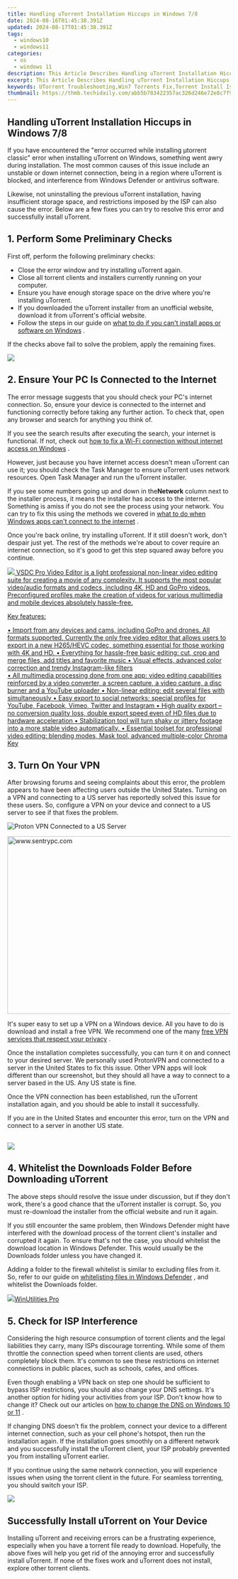 ```yaml
---
title: Handling uTorrent Installation Hiccups in Windows 7/8
date: 2024-08-16T01:45:38.391Z
updated: 2024-08-17T01:45:38.391Z
tags:
  - windows10
  - windows11
categories:
  - os
  - windows 11
description: This Article Describes Handling uTorrent Installation Hiccups in Windows 7/8
excerpt: This Article Describes Handling uTorrent Installation Hiccups in Windows 7/8
keywords: UTorrent Troubleshooting,Win7 Torrents Fix,Torrent Install Issues,Win8 uTorrents Help,Windows Torrent Setup,Resolve Torrent Errors,7/8 Torrent Compatibility
thumbnail: https://thmb.techidaily.com/abb5b783422357ac326d246e72e8c7f9c8f3c9e301b0d6289c4da0aac55fb642.jpg
---
```


## Handling uTorrent Installation Hiccups in Windows 7/8

 If you have encountered the "error occurred while installing μtorrent classic" error when installing uTorrent on Windows, something went awry during installation. The most common causes of this issue include an unstable or down internet connection, being in a region where uTorrent is blocked, and interference from Windows Defender or antivirus software.

 Likewise, not uninstalling the previous uTorrent installation, having insufficient storage space, and restrictions imposed by the ISP can also cause the error. Below are a few fixes you can try to resolve this error and successfully install uTorrent.

## 1\. Perform Some Preliminary Checks

First off, perform the following preliminary checks:

* Close the error window and try installing uTorrent again.
* Close all torrent clients and installers currently running on your computer.
* Ensure you have enough storage space on the drive where you're installing uTorrent.
* If you downloaded the uTorrent installer from an unofficial website, download it from uTorrent's official website.
* Follow the steps in our guide on [what to do if you can't install apps or software on Windows](https://www.makeuseof.com/tag/try-windows-software-wont-install/) .

 If the checks above fail to solve the problem, apply the remaining fixes.

<!-- affiliate ads begin -->
<a href="https://store.massmailsoftware.com/order/checkout.php?PRODS=1047974&QTY=1&AFFILIATE=108875&CART=1"><img src="https://secure.avangate.com/images/merchant/dc87c13749315c7217cdc4ac692e704c/banera_for_partners-04_%281%29.jpg" border="0"></a>
<!-- affiliate ads end -->
## 2\. Ensure Your PC Is Connected to the Internet

 The error message suggests that you should check your PC's internet connection. So, ensure your device is connected to the internet and functioning correctly before taking any further action. To check that, open any browser and search for anything you think of.

 If you see the search results after executing the search, your internet is functional. If not, check out [how to fix a Wi-Fi connection without internet access on Windows](https://www.makeuseof.com/tag/no-internet-access-fix-windows/) .

 However, just because you have internet access doesn't mean uTorrent can use it; you should check the Task Manager to ensure uTorrent uses network resources. Open Task Manager and run the uTorrent installer.

 If you see some numbers going up and down in the**Network** column next to the installer process, it means the installer has access to the internet. Something is amiss if you do not see the process using your network. You can try to fix this using the methods we covered in [what to do when Windows apps can't connect to the internet](https://www.makeuseof.com/windows-apps-cant-connect-internet/) .

 Once you're back online, try installing uTorrent. If it still doesn't work, don't despair just yet. The rest of the methods we're about to cover require an internet connection, so it's good to get this step squared away before you continue.

<!-- affiliate ads begin -->
<a href="https://secure.2checkout.com/order/checkout.php?PRODS=4693127&QTY=1&AFFILIATE=108875&CART=1"><img src="https://www.videosoftdev.com/images/video_editor/screenshots/1.jpg" border="0">
VSDC Pro Video Editor is a light professional non-linear video editing suite for creating a movie of any complexity. It supports the most popular video/audio formats and codecs, including 4K, HD and GoPro videos. Preconfigured profiles make the creation of videos for various multimedia and mobile devices absolutely hassle-free.

Key features:

•	Import from any devices and cams, including GoPro and drones. All formats supported. Сurrently the only free video editor that allows users to export in a new H265/HEVC codec, something essential for those working with 4K and HD.
•	Everything for hassle-free basic editing: cut, crop and merge files, add titles and favorite music
•	Visual effects, advanced color correction and trendy Instagram-like filters   
•	All multimedia processing done from one app: video editing capabilities reinforced by  a video converter, a screen capture, a video capture, a disc burner and a YouTube uploader
•	Non-linear editing: edit several files with simultaneously 
•	Easy export to social networks: special profiles for YouTube, Facebook, Vimeo, Twitter and Instagram
•	High quality export – no conversion quality loss, double export speed even of HD files due to hardware acceleration
•	Stabilization tool will turn shaky or jittery footage into a more stable video automatically. 
•	Essential toolset for professional video editing: blending modes, Mask tool, advanced multiple-color Chroma Key  
</a>
<!-- affiliate ads end -->
## 3\. Turn On Your VPN

 After browsing forums and seeing complaints about this error, the problem appears to have been affecting users outside the United States. Turning on a VPN and connecting to a US server has reportedly solved this issue for these users. So, configure a VPN on your device and connect to a US server to see if that fixes the problem.

![Proton VPN Connected to a US Server](https://static1.makeuseofimages.com/wordpress/wp-content/uploads/2023/04/proton-vpn-connected-to-a-us-server.jpg)
<!-- affiliate ads begin -->
<a href="https://sentrypc.7eer.net/c/5597632/398453/3022" target="_top" id="398453"><img src="//a.impactradius-go.com/display-ad/3022-398453" border="0" alt="www.sentrypc.com" width="580" height="400"/></a><img height="0" width="0" src="https://sentrypc.7eer.net/i/5597632/398453/3022" style="position:absolute;visibility:hidden;" border="0" />
<!-- affiliate ads end -->

 It's super easy to set up a VPN on a Windows device. All you have to do is download and install a free VPN. We recommend one of the many [free VPN services that respect your privacy](https://www.makeuseof.com/tag/7-completely-free-vpn-services-protect-privacy/) .

 Once the installation completes successfully, you can turn it on and connect to your desired server. We personally used ProtonVPN and connected to a server in the United States to fix this issue. Other VPN apps will look different than our screenshot, but they should all have a way to connect to a server based in the US. Any US state is fine.

 Once the VPN connection has been established, run the uTorrent installation again, and you should be able to install it successfully.

 If you are in the United States and encounter this error, turn on the VPN and connect to a server in another US state.

##

<!-- affiliate ads begin -->
<a href="https://secure.2checkout.com/order/checkout.php?PRODS=4940312&QTY=1&AFFILIATE=108875&CART=1"><img src="https://secure.avangate.com/images/merchant/333ac5d90817d69113471fbb6e531bee/sps-partnership-728x90eng.png" border="0"></a>
<!-- affiliate ads end -->
## 4\. Whitelist the Downloads Folder Before Downloading uTorrent

 The above steps should resolve the issue under discussion, but if they don't work, there's a good chance that the uTorrent installer is corrupt. So, you must re-download the installer from the official website and run it again.

 If you still encounter the same problem, then Windows Defender might have interfered with the download process of the torrent client's installer and corrupted it again. To ensure that's not the case, you should whitelist the download location in Windows Defender. This would usually be the Downloads folder unless you have changed it.

 Adding a folder to the firewall whitelist is similar to excluding files from it. So, refer to our guide on [whitelisting files in Windows Defender](https://www.makeuseof.com/how-to-whitelist-files-windows-defender/) , and whitelist the Downloads folder.

<!-- affiliate ads begin -->
<a href="https://secure.2checkout.com/order/checkout.php?PRODS=4665597&QTY=1&AFFILIATE=108875&CART=1"><img src="https://www.pcclean.io/wp-content/uploads/2018/03/winutilities-box-130521.png" border="0">WinUtilities Pro</a>
<!-- affiliate ads end -->
## 5\. Check for ISP Interference

 Considering the high resource consumption of torrent clients and the legal liabilities they carry, many ISPs discourage torrenting. While some of them throttle the connection speed when torrent clients are used, others completely block them. It's common to see these restrictions on internet connections in public places, such as schools, cafes, and offices.

 Even though enabling a VPN back on step one should be sufficient to bypass ISP restrictions, you should also change your DNS settings. It's another option for hiding your activities from your ISP. Don't know how to change it? Check out our articles on [how to change the DNS on Windows 10 or 11](https://www.makeuseof.com/tag/change-dns-increase-internet-speed/) .

 If changing DNS doesn't fix the problem, connect your device to a different internet connection, such as your cell phone's hotspot, then run the installation again. If the installation goes smoothly on a different network and you successfully install the uTorrent client, your ISP probably prevented you from installing uTorrent earlier.

 If you continue using the same network connection, you will experience issues when using the torrent client in the future. For seamless torrenting, you should switch your ISP.

<!-- affiliate ads begin -->
<a href="https://secure.2checkout.com/order/checkout.php?PRODS=4620780&QTY=1&AFFILIATE=108875&CART=1"><img src="https://secure.avangate.com/images/merchant/07dd4d5a72f5740ef0f035f201951476/728__90banner.jpg" border="0"></a>
<!-- affiliate ads end -->
## Successfully Install uTorrent on Your Device

 Installing uTorrent and receiving errors can be a frustrating experience, especially when you have a torrent file ready to download. Hopefully, the above fixes will help you get rid of the annoying error and successfully install uTorrent. If none of the fixes work and uTorrent does not install, explore other torrent clients.


<ins class="adsbygoogle"
     style="display:block"
     data-ad-format="autorelaxed"
     data-ad-client="ca-pub-7571918770474297"
     data-ad-slot="1223367746"></ins>



<ins class="adsbygoogle"
     style="display:block"
     data-ad-client="ca-pub-7571918770474297"
     data-ad-slot="8358498916"
     data-ad-format="auto"
     data-full-width-responsive="true"></ins>







